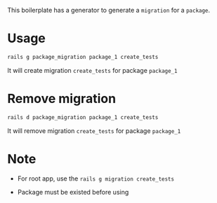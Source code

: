 This boilerplate has a generator to generate a `migration` for a `package`.

# Usage

```sh
rails g package_migration package_1 create_tests
```

It will create migration `create_tests` for package `package_1`

# Remove migration

```sh
rails d package_migration package_1 create_tests
```

It will remove migration `create_tests` for package `package_1`

# Note

- For root app, use the `rails g migration create_tests`

- Package must be existed before using
